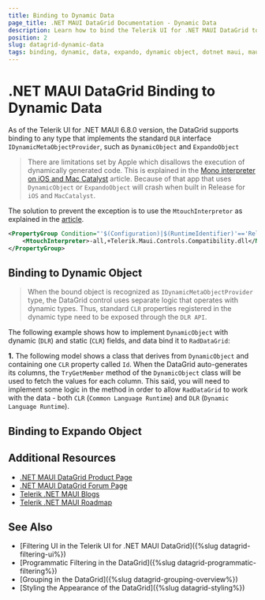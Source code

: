 ```yaml
---
title: Binding to Dynamic Data
page_title: .NET MAUI DataGrid Documentation - Dynamic Data
description: Learn how to bind the Telerik UI for .NET MAUI DataGrid to different types of dynamic data - expando and dynamic objects.
position: 2
slug: datagrid-dynamic-data
tags: binding, dynamic, data, expando, dynamic object, dotnet maui, maui, datagrid
---
```


# .NET MAUI DataGrid Binding to Dynamic Data

As of the Telerik UI for .NET MAUI 6.8.0 version, the DataGrid supports binding to any type that implements the standard `DLR` interface `IDynamicMetaObjectProvider`, such as `DynamicObject` and `ExpandoObject`

> There are limitations set by Apple which disallows the execution of dynamically generated code. This is explained in the [Mono interpreter on iOS and Mac Catalyst](https://learn.microsoft.com/en-us/dotnet/maui/macios/interpreter?view=net-maui-8.0&source=recommendations) article.
> Because of that app that uses `DynamicObject` or `ExpandoObject` will crash when built in Release for `iOS` and `MacCatalyst`.

The solution to prevent the exception is to use the `MtouchInterpretor` as explained in the [article](https://learn.microsoft.com/en-us/dotnet/maui/macios/interpreter?view=net-maui-8.0&source=recommendations#enable-the-interpreter).

```xml
<PropertyGroup Condition="'$(Configuration)|$(RuntimeIdentifier)'=='Release|maccatalyst-arm64'">
	<MtouchInterpreter>-all,+Telerik.Maui.Controls.Compatibility.dll</MtouchInterpreter>
</PropertyGroup>
```


## Binding to Dynamic Object

> When the bound object is recognized as `IDynamicMetaObjectProvider` type, the DataGrid control uses separate logic that operates with dynamic types. Thus, standard `CLR` properties registered in the dynamic type need to be exposed through the `DLR API`.

The following example shows how to implement `DynamicObject` with dynamic (`DLR`) and static (`CLR`) fields, and data bind it to `RadDataGrid`:

**1.** The following model shows a class that derives from `DynamicObject` and containing one `CLR` property called `Id`. When the DataGrid auto-generates its columns, the `TryGetMember` method of the `DynamicObject` class will be used to fetch the values for each column. 
This said, you will need to implement some logic in the method in order to allow `RadDataGrid` to work with the data - both `CLR` (`Common Language Runtime`) and `DLR` (`Dynamic Language Runtime`).

## Binding to Expando Object



## Additional Resources

- [.NET MAUI DataGrid Product Page](https://www.telerik.com/maui-ui/datagrid)
- [.NET MAUI DataGrid Forum Page](https://www.telerik.com/forums/maui?tagId=1801)
- [Telerik .NET MAUI Blogs](https://www.telerik.com/blogs/mobile-net-maui)
- [Telerik .NET MAUI Roadmap](https://www.telerik.com/support/whats-new/maui-ui/roadmap)

## See Also

- [Filtering UI in the Telerik UI for .NET MAUI DataGrid]({%slug datagrid-filtering-ui%})
- [Programmatic Filtering in the DataGrid]({%slug datagrid-programmatic-filtering%})
- [Grouping in the DataGrid]({%slug datagrid-grouping-overview%})
- [Styling the Appearance of the DataGrid]({%slug datagrid-styling%})
